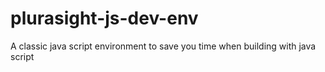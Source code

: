 # plurasight-js-dev-env
A classic java script environment to save you time when building with java script
